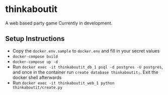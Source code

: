 # thinkaboutit
A web based party game
Currently in development.

## Setup Instructions

* Copy the `docker.env.sample` to `docker.env` and fill in your secret values
* `docker-compose build`
* `docker-compose up -d`
*  Run `docker exec -it thinkaboutit_db_1 psql -d postgres -U postgres`, and once
   in the container run `create database thinkaboutit;`. Exit the docker shell afterwards
* Run `docker exec -it thinkaboutit_web_1 python thinkaboutit/create.py`
